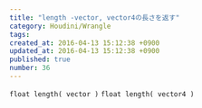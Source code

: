 ```yaml
---
title: "length -vector, vector4の長さを返す"
category: Houdini/Wrangle
tags: 
created_at: 2016-04-13 15:12:38 +0900
updated_at: 2016-04-13 15:12:38 +0900
published: true
number: 36
---
```


`float length( vector )`
`float length( vector4 )`
